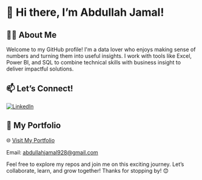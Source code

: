 # 👋 Hi there, I’m Abdullah Jamal!

## 👨‍💻 About Me
Welcome to my GitHub profile! I'm a data lover who enjoys making sense of numbers and turning them into useful insights. I work with tools like Excel, Power BI, and SQL to combine technical skills with business insight to deliver impactful solutions.

## 📫 Let’s Connect!    
[![LinkedIn](https://img.shields.io/badge/LinkedIn-Abdullah%20Jamal-blue?style=flat-square&logo=linkedin)](https://www.linkedin.com/in/abdullah-jamal-aj/)

## 🔗 My Portfolio
🌐 [Visit My Portfolio](https://codebasics.io/portfolio/Abdullah-Jamal)

Email: abdullahjamal928@gmail.com  

Feel free to explore my repos and join me on this exciting journey. Let’s collaborate, learn, and grow together! Thanks for stopping by! 😊

